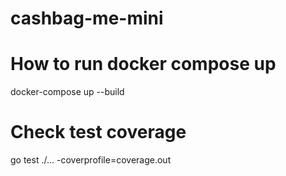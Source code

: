 # cashbag-me-mini

# How to run docker compose up
docker-compose up --build

# Check test coverage
go test ./...  -coverprofile=coverage.out